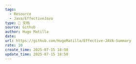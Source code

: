 ```yaml
---
tags:
  - Resource
  - Java/EffectiveJava
type: 📃 文档
source: Github
author: Hugo Matilla
date: 
url: https://github.com/HugoMatilla/Effective-JAVA-Summary
rate: 10
create_time: 2025-07-15 18:50
update_time: 2025-07-15 18:50
---
```

